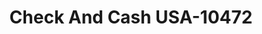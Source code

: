 ---
f_zip-code: 49783
f_state-code: MI
title: Check And Cash USA-10472
f_phone: 906-253-9000
f_city-only: Sault Sainte Marie
f_address: 1700 Ashmun Street Sault Sainte Marie
f_location-unique-id: '10472'
slug: check-and-cash-usa-10472
updated-on: '2024-05-30T13:46:58.046Z'
created-on: '2024-05-30T13:36:59.803Z'
published-on: '2024-05-30T13:54:32.469Z'
f_city-state: cms/city/sault-sainte-marie-mi.md
f_company: cms/company/check-and-cash-usa.md
f_state: cms/state/michigan.md
layout: '[payday-loan].html'
tags: payday-loan
---